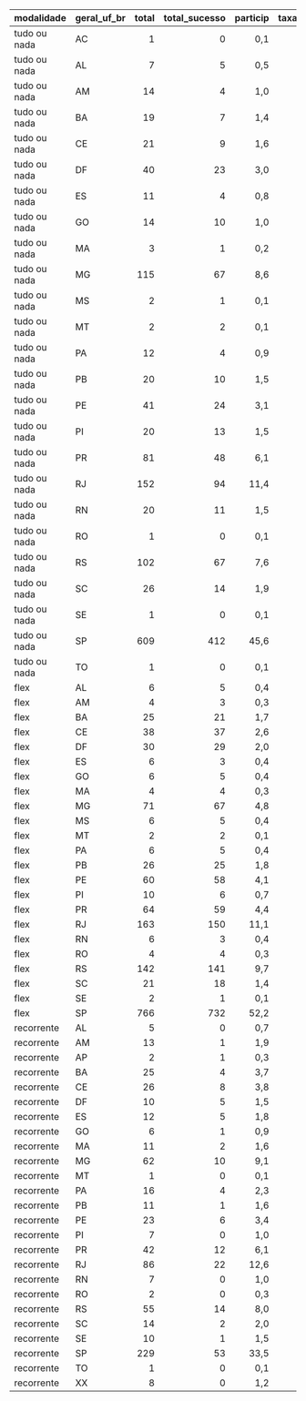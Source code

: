 | modalidade   | geral_uf_br   |   total |   total_sucesso |   particip |   taxa_sucesso |   valor_sucesso |   media_sucesso |   std_sucesso |   min_sucesso |   max_sucesso |
|:-------------|:--------------|--------:|----------------:|-----------:|---------------:|----------------:|----------------:|--------------:|--------------:|--------------:|
| tudo ou nada | AC            |       1 |               0 |        0,1 |            0,0 |            0,00 |            0,00 |          0,00 |          0,00 |          0,00 |
| tudo ou nada | AL            |       7 |               5 |        0,5 |           71,4 |        55.859,26 |        11.171,85 |       3.760,92 |       6.855,80 |      15.562,69 |
| tudo ou nada | AM            |      14 |               4 |        1,0 |           28,6 |        34.236,01 |         8.559,00 |       4.714,56 |       3.774,42 |      12.904,88 |
| tudo ou nada | BA            |      19 |               7 |        1,4 |           36,8 |       102.481,83 |        14.640,26 |       8.108,09 |       4.203,66 |      28.456,51 |
| tudo ou nada | CE            |      21 |               9 |        1,6 |           42,9 |       115.503,47 |        12.833,72 |      13.733,43 |       1.334,39 |      41.422,60 |
| tudo ou nada | DF            |      40 |              23 |        3,0 |           57,5 |       511.121,61 |        22.222,68 |      16.473,47 |         41,82 |      75.796,33 |
| tudo ou nada | ES            |      11 |               4 |        0,8 |           36,4 |        72.846,55 |        18.211,64 |      17.231,56 |       1.411,86 |      39.851,60 |
| tudo ou nada | GO            |      14 |              10 |        1,0 |           71,4 |       107.857,97 |        10.785,80 |       7.069,02 |        787,10 |      25.867,99 |
| tudo ou nada | MA            |       3 |               1 |        0,2 |           33,3 |         1.952,95 |         1.952,95 |          0,00 |       1.952,95 |       1.952,95 |
| tudo ou nada | MG            |     115 |              67 |        8,6 |           58,3 |      1.822.099,42 |        27.195,51 |      26.573,25 |       1.204,08 |     136.747,60 |
| tudo ou nada | MS            |       2 |               1 |        0,1 |           50,0 |        38.756,00 |        38.756,00 |          0,00 |      38.756,00 |      38.756,00 |
| tudo ou nada | MT            |       2 |               2 |        0,1 |          100,0 |        16.235,65 |         8.117,82 |       3.144,46 |       5.894,35 |      10.341,30 |
| tudo ou nada | PA            |      12 |               4 |        0,9 |           33,3 |       122.971,38 |        30.742,85 |       3.871,10 |      25.693,41 |      34.218,60 |
| tudo ou nada | PB            |      20 |              10 |        1,5 |           50,0 |       291.702,89 |        29.170,29 |      16.041,93 |       9.446,95 |      56.551,80 |
| tudo ou nada | PE            |      41 |              24 |        3,1 |           58,5 |       352.743,08 |        14.697,63 |      11.661,97 |         54,54 |      42.305,25 |
| tudo ou nada | PI            |      20 |              13 |        1,5 |           65,0 |       223.945,26 |        17.226,56 |       9.924,30 |       5.066,02 |      39.440,42 |
| tudo ou nada | PR            |      81 |              48 |        6,1 |           59,3 |      1.856.539,79 |        38.677,91 |      78.534,96 |        792,14 |     537.544,55 |
| tudo ou nada | RJ            |     152 |              94 |       11,4 |           61,8 |      1.992.588,12 |        21.197,75 |      24.242,49 |        143,20 |     154.365,98 |
| tudo ou nada | RN            |      20 |              11 |        1,5 |           55,0 |       159.498,10 |        14.499,83 |       5.851,10 |       3.938,46 |      23.993,89 |
| tudo ou nada | RO            |       1 |               0 |        0,1 |            0,0 |            0,00 |            0,00 |          0,00 |          0,00 |          0,00 |
| tudo ou nada | RS            |     102 |              67 |        7,6 |           65,7 |      1.556.583,95 |        23.232,60 |      18.896,23 |       1.496,11 |      85.108,68 |
| tudo ou nada | SC            |      26 |              14 |        1,9 |           53,8 |       380.975,10 |        27.212,51 |      24.288,71 |       5.156,31 |      82.775,70 |
| tudo ou nada | SE            |       1 |               0 |        0,1 |            0,0 |            0,00 |            0,00 |          0,00 |          0,00 |          0,00 |
| tudo ou nada | SP            |     609 |             412 |       45,6 |           67,7 |     14.246.781,43 |        34.579,57 |      53.785,60 |         94,90 |     679.297,66 |
| tudo ou nada | TO            |       1 |               0 |        0,1 |            0,0 |            0,00 |            0,00 |          0,00 |          0,00 |          0,00 |
| flex         | AL            |       6 |               5 |        0,4 |           83,3 |        20.618,50 |         4.123,70 |       3.042,21 |         52,78 |       8.487,42 |
| flex         | AM            |       4 |               3 |        0,3 |           75,0 |         5.966,55 |         1.988,85 |       1.491,59 |        621,84 |       3.579,71 |
| flex         | BA            |      25 |              21 |        1,7 |           84,0 |       130.434,36 |         6.211,16 |       9.050,77 |         28,49 |      39.043,46 |
| flex         | CE            |      38 |              37 |        2,6 |           97,4 |       292.839,62 |         7.914,58 |      11.620,26 |         60,22 |      42.352,39 |
| flex         | DF            |      30 |              29 |        2,0 |           96,7 |       141.740,83 |         4.887,61 |       6.274,28 |         11,93 |      19.696,84 |
| flex         | ES            |       6 |               3 |        0,4 |           50,0 |        19.243,05 |         6.414,35 |       3.637,51 |       3.221,88 |      10.374,39 |
| flex         | GO            |       6 |               5 |        0,4 |           83,3 |        18.754,48 |         3.750,90 |       4.503,41 |        907,13 |      11.657,13 |
| flex         | MA            |       4 |               4 |        0,3 |          100,0 |        10.257,69 |         2.564,42 |       1.204,75 |       1.415,31 |       3.759,17 |
| flex         | MG            |      71 |              67 |        4,8 |           94,4 |       482.605,55 |         7.203,07 |      10.740,03 |         35,53 |      55.069,70 |
| flex         | MS            |       6 |               5 |        0,4 |           83,3 |        21.988,60 |         4.397,72 |       2.989,46 |        620,57 |       8.364,98 |
| flex         | MT            |       2 |               2 |        0,1 |          100,0 |        19.225,07 |         9.612,53 |      10.123,51 |       2.454,14 |      16.770,93 |
| flex         | PA            |       6 |               5 |        0,4 |           83,3 |        22.468,65 |         4.493,73 |       5.633,18 |        100,76 |      12.609,40 |
| flex         | PB            |      26 |              25 |        1,8 |           96,2 |        92.454,99 |         3.698,20 |       8.668,49 |         81,93 |      37.589,60 |
| flex         | PE            |      60 |              58 |        4,1 |           96,7 |       313.526,53 |         5.405,63 |       5.143,84 |         62,13 |      26.068,83 |
| flex         | PI            |      10 |               6 |        0,7 |           60,0 |        29.669,49 |         4.944,92 |       4.672,47 |        821,54 |      13.165,19 |
| flex         | PR            |      64 |              59 |        4,4 |           92,2 |       688.481,13 |        11.669,17 |      13.175,20 |         48,19 |      59.310,53 |
| flex         | RJ            |     163 |             150 |       11,1 |           92,0 |      2.121.729,30 |        14.144,86 |      20.277,98 |         10,77 |     142.477,57 |
| flex         | RN            |       6 |               3 |        0,4 |           50,0 |        25.188,92 |         8.396,31 |      11.215,07 |        148,24 |      21.166,43 |
| flex         | RO            |       4 |               4 |        0,3 |          100,0 |         5.636,43 |         1.409,11 |       1.366,75 |        131,70 |       3.310,96 |
| flex         | RS            |     142 |             141 |        9,7 |           99,3 |      1.762.708,33 |        12.501,48 |      18.586,72 |         57,99 |     118.699,04 |
| flex         | SC            |      21 |              18 |        1,4 |           85,7 |        88.617,57 |         4.923,20 |       7.139,53 |         42,01 |      28.385,54 |
| flex         | SE            |       2 |               1 |        0,1 |           50,0 |         2.029,96 |         2.029,96 |          0,00 |       2.029,96 |       2.029,96 |
| flex         | SP            |     766 |             732 |       52,2 |           95,6 |     12.045.946,34 |        16.456,21 |      44.170,98 |         23,05 |     708.972,78 |
| recorrente   | AL            |       5 |               0 |        0,7 |            0,0 |            0,00 |            0,00 |          0,00 |          0,00 |          0,00 |
| recorrente   | AM            |      13 |               1 |        1,9 |            7,7 |            2,02 |            2,02 |          0,00 |          2,02 |          2,02 |
| recorrente   | AP            |       2 |               1 |        0,3 |           50,0 |           70,02 |           70,02 |          0,00 |         70,02 |         70,02 |
| recorrente   | BA            |      25 |               4 |        3,7 |           16,0 |          392,12 |           98,03 |         24,95 |         76,68 |        127,07 |
| recorrente   | CE            |      26 |               8 |        3,8 |           30,8 |          615,96 |           76,99 |         87,20 |          3,16 |        252,23 |
| recorrente   | DF            |      10 |               5 |        1,5 |           50,0 |         1.789,00 |          357,80 |        222,39 |        102,01 |        606,04 |
| recorrente   | ES            |      12 |               5 |        1,8 |           41,7 |          476,39 |           95,28 |        141,24 |         10,54 |        344,69 |
| recorrente   | GO            |       6 |               1 |        0,9 |           16,7 |          277,47 |          277,47 |          0,00 |        277,47 |        277,47 |
| recorrente   | MA            |      11 |               2 |        1,6 |           18,2 |           55,76 |           27,88 |         30,06 |          6,63 |         49,14 |
| recorrente   | MG            |      62 |              10 |        9,1 |           16,1 |         4.465,64 |          446,56 |       1.066,78 |          7,15 |       3.475,05 |
| recorrente   | MT            |       1 |               0 |        0,1 |            0,0 |            0,00 |            0,00 |          0,00 |          0,00 |          0,00 |
| recorrente   | PA            |      16 |               4 |        2,3 |           25,0 |          293,87 |           73,47 |         66,14 |          5,28 |        157,76 |
| recorrente   | PB            |      11 |               1 |        1,6 |            9,1 |          140,18 |          140,18 |          0,00 |        140,18 |        140,18 |
| recorrente   | PE            |      23 |               6 |        3,4 |           26,1 |         1.088,70 |          181,45 |        209,32 |          5,26 |        538,07 |
| recorrente   | PI            |       7 |               0 |        1,0 |            0,0 |            0,00 |            0,00 |          0,00 |          0,00 |          0,00 |
| recorrente   | PR            |      42 |              12 |        6,1 |           28,6 |         4.227,20 |          352,27 |        491,75 |          6,33 |       1.809,10 |
| recorrente   | RJ            |      86 |              22 |       12,6 |           25,6 |         6.116,28 |          278,01 |        408,56 |          3,80 |       1.594,03 |
| recorrente   | RN            |       7 |               0 |        1,0 |            0,0 |            0,00 |            0,00 |          0,00 |          0,00 |          0,00 |
| recorrente   | RO            |       2 |               0 |        0,3 |            0,0 |            0,00 |            0,00 |          0,00 |          0,00 |          0,00 |
| recorrente   | RS            |      55 |              14 |        8,0 |           25,5 |         4.193,00 |          299,50 |        239,17 |          1,09 |        657,08 |
| recorrente   | SC            |      14 |               2 |        2,0 |           14,3 |         2.207,97 |         1.103,99 |        918,36 |        454,61 |       1.753,37 |
| recorrente   | SE            |      10 |               1 |        1,5 |           10,0 |           53,86 |           53,86 |          0,00 |         53,86 |         53,86 |
| recorrente   | SP            |     229 |              53 |       33,5 |           23,1 |        16.721,53 |          315,50 |        902,69 |          3,80 |       5.087,08 |
| recorrente   | TO            |       1 |               0 |        0,1 |            0,0 |            0,00 |            0,00 |          0,00 |          0,00 |          0,00 |
| recorrente   | XX            |       8 |               0 |        1,2 |            0,0 |            0,00 |            0,00 |          0,00 |          0,00 |          0,00 |